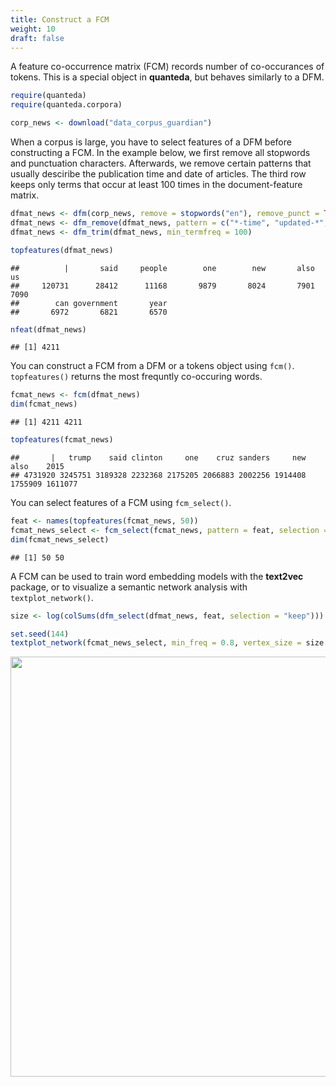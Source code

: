 ```yaml
---
title: Construct a FCM
weight: 10
draft: false
---
```


A feature co-occurrence matrix (FCM) records number of co-occurances of tokens. This is a special object in **quanteda**, but behaves similarly to a DFM. 


```r
require(quanteda)
require(quanteda.corpora)
```


```r
corp_news <- download("data_corpus_guardian")
```



When a corpus is large, you have to select features of a DFM before constructing a FCM. In the example below, we first remove all stopwords and punctuation characters. Afterwards, we remove certain patterns that usually desciribe the publication time and date of articles. The third row keeps only terms that occur at least 100 times in the document-feature matrix. 


```r
dfmat_news <- dfm(corp_news, remove = stopwords("en"), remove_punct = TRUE)
dfmat_news <- dfm_remove(dfmat_news, pattern = c("*-time", "updated-*", "gmt", "bst"))
dfmat_news <- dfm_trim(dfmat_news, min_termfreq = 100)

topfeatures(dfmat_news)
```

```
##          |       said     people        one        new       also         us 
##     120731      28412      11168       9879       8024       7901       7090 
##        can government       year 
##       6972       6821       6570
```

```r
nfeat(dfmat_news)
```

```
## [1] 4211
```

You can construct a FCM from a DFM or a tokens object using `fcm()`. `topfeatures()` returns the most frequntly co-occuring words.


```r
fcmat_news <- fcm(dfmat_news)
dim(fcmat_news)
```

```
## [1] 4211 4211
```

```r
topfeatures(fcmat_news)
```

```
##       |   trump    said clinton     one    cruz sanders     new    also    2015 
## 4731920 3245751 3189328 2232368 2175205 2066883 2002256 1914408 1755909 1611077
```

You can select features of a FCM using `fcm_select()`.


```r
feat <- names(topfeatures(fcmat_news, 50))
fcmat_news_select <- fcm_select(fcmat_news, pattern = feat, selection = "keep")
dim(fcmat_news_select)
```

```
## [1] 50 50
```

A FCM can be used to train word embedding models with the **text2vec** package, or to visualize a semantic network analysis with ` textplot_network()`.


```r
size <- log(colSums(dfm_select(dfmat_news, feat, selection = "keep")))

set.seed(144)
textplot_network(fcmat_news_select, min_freq = 0.8, vertex_size = size / max(size) * 3)
```

<img src="/basic-operations/fcm/fcm_files/figure-html/unnamed-chunk-7-1.png" width="672" />

